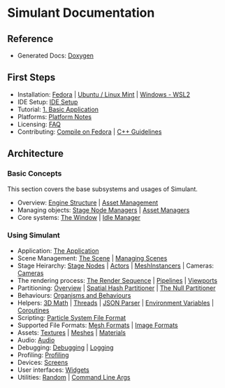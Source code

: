 # Simulant Documentation

## Reference

 - Generated Docs: [Doxygen](https://simulant.gitlab.io/simulant/namespacesmlt.html)


## First Steps

 - Installation: [Fedora](install_fedora.md) | [Ubuntu / Linux Mint](install_ubuntu.md) | [Windows - WSL2](install_wsl2.md)
 - IDE Setup: [IDE Setup](ide_setup.md)
 - Tutorial: [1. Basic Application](tutorial_1.md)
 - Platforms: [Platform Notes](platform_notes.md)
 - Licensing: [FAQ](license.md)
 - Contributing: [Compile on Fedora](develop_fedora.md) | [C++ Guidelines](cpp_guidelines.md)

## Architecture

### Basic Concepts

This section covers the base subsystems and usages of Simulant.

 - Overview: [Engine Structure](engine_structure.md) | [Asset Management](resource_management.md)
 - Managing objects: [Stage Node Managers](manual_managers.md) | [Asset Managers](asset_managers.md)
 - Core systems: [The Window](window.md) | [Idle Manager](idle.md)


### Using Simulant

 - Application: [The Application](application.md)
 - Scene Management: [The Scene](scene.md) | [Managing Scenes](scene_management.md)
 - Stage Heirarchy: [Stage Nodes](stage_nodes.md) | [Actors](actors.md) | [MeshInstancers](mesh_instancer.md) | Cameras: [Cameras](cameras.md)
 - The rendering process: [The Render Sequence](render_sequence.md) | [Pipelines](pipelines.md) | [Viewports](viewport.md) 
 - Partitioning: [Overview](partitioners.md) | [Spatial Hash Partitioner](spatial_hashing.md) | [The Null Partitioner](null_partitioner.md)
 - Behaviours: [Organisms and Behaviours](behaviours.md)
 - Helpers: [3D Math](maths.md) | [Threads](threading.md) | [JSON Parser](json.md) | [Environment Variables](environment_variables.md) | [Coroutines](coroutines.md)
 - Scripting: [Particle System File Format](particle_system_format.md)
 - Supported File Formats: [Mesh Formats](mesh_formats.md) | [Image Formats](image_formats.md)
 - Assets: [Textures](textures.md) | [Meshes](meshes.md) | [Materials](materials.md)
 - Audio: [Audio](audio.md)
 - Debugging: [Debugging](debugging.md) | [Logging](logging.md)
 - Profiling: [Profiling](profiling.md)
 - Devices: [Screens](screens.md)
 - User interfaces: [Widgets](widgets.md)
 - Utilities: [Random](random.md) | [Command Line Args](arg_parsing.md) 

